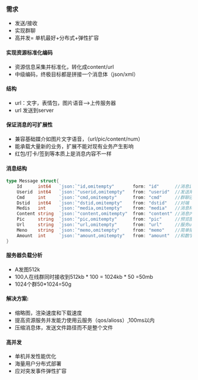 ### 需求

- 发送/接收
- 实现群聊
- 高并发= 单机最好+分布式+弹性扩容

#### 实现资源标准化编码
- 资源信息采集并标准化，转化成content/url
- 中级编码，终极目标都是拼接一个消息体（json/xml）

#### 结构

- url：文字，表情包，图片语音-->上传服务器
- url 发送到server

#### 保证消息的可扩展性

- 兼容基础媒介如图片文字语音，（url/pic/content/num）
- 能承载大量新的业务，扩展不能对现有业务产生影响
- 红包/打卡/签到等本质上是消息内容不一样

#### 消息结构

```go
type Message struct{
    Id      int64   `json:`"id,omitempty"       form: "id"      //消息id                  
    Userid  int64   `json:`"userid,omitempty"   from: "userid"  //发送用户id
    Cmd     int     `json:`"cmd,omitempty"      from: "cmd"     //群聊还是私聊
    Dstid   int64   `json:`"dstid,omitempty"    from: "dstid"   //对端（用户）id/群id 
    Medis   int     `json:`"media,omitempty"    from: "media"   //消息样式
    Content string  `json:`"content,omitempty"  from: "content" //消息内容
    Pic     string  `json:`"pic,omitempty"      from: "pic"     //预览图片
    Url     string  `json:`"url,omitempty"      from: "url"     //服务url
    Meno    string  `json:`"memo,omitempty"     from: "memo"    //简单描述
    Amount  int     `json:`"amount,omitempty"   from: "amount"  //和数字相关
}
```

#### 服务器负载分析

- A发图512k
- 100人在线群同时接收到512kb * 100 = 1024kb * 50 =50mb
- 1024个群50*1024=50g

#### 解决方案:
- 缩略图，渲染速度和下载速度 
- 提高资源服务并发能力使用云服务（qos/alioss）,100ms以内
- 压缩消息体，发送文件路径而不是整个文件

#### 高并发

- 单机并发性能优化
- 海量用户分布式部署
- 应对突发事件弹性扩容
